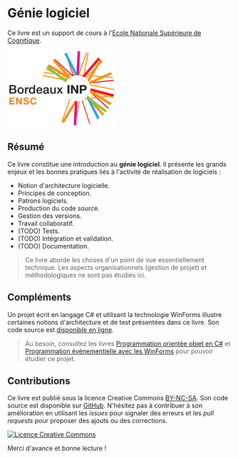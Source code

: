 # Génie logiciel

Ce livre est un support de cours à l'[Ecole Nationale Supérieure de Cognitique](http://www.ensc.fr).

![](images/ensc-logo.png)

## Résumé

Ce livre constitue une introduction au **génie logiciel**. Il présente les grands enjeux et les bonnes pratiques liés à l'activité de réalisation de logiciels :

* Notion d'architecture logicielle.
* Principes de conception.
* Patrons logiciels.
* Production du code source.
* Gestion des versions.
* Travail collaboratif.
* (TODO) Tests.
* (TODO) Intégration et validation.
* (TODO) Documentation.

> Ce livre aborde les choses d'un point de vue essentiellement technique. Les aspects organisationnels (gestion de projet) et méthodologiques ne sont pas étudiés ici.

## Compléments

Un projet écrit en langage C# et utilisant la technologie WinForms illustre certaines notions d'architecture et de test présentées dans ce livre. Son code source est [disponible en ligne](https://github.com/bpesquet/winforms-architecture-patterns).

> Au besoin, consultez les livres [Programmation orientée objet en C#](https://www.gitbook.com/book/bpesquet/programmation-orientee-objet-csharp/) et [Programmation évènementielle avec les WinForms](https://www.gitbook.com/book/bpesquet/programmation-evenementielle-winforms/) pour pouvoir étudier ce projet.

## Contributions

Ce livre est publié sous la licence Creative Commons [BY-NC-SA](http://creativecommons.org/licenses/by-nc-sa/4.0/). Son code source est disponible sur [GitHub](https://github.com/bpesquet/genie-logiciel). N'hésitez pas à contribuer à son amélioration en utilisant les *issues* pour signaler des erreurs et les *pull requests* pour proposer des ajouts ou des corrections.

<a rel="license" href="http://creativecommons.org/licenses/by-nc-sa/4.0/"><img alt="Licence Creative Commons" style="border-width:0" src="https://i.creativecommons.org/l/by-nc-sa/4.0/88x31.png" /></a>

Merci d'avance et bonne lecture !
